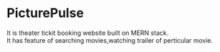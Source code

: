 # PicturePulse
It is theater tickit booking website built on MERN stack.<br/>
It has feature of searching movies,watching trailer of perticular movie.<br/>
